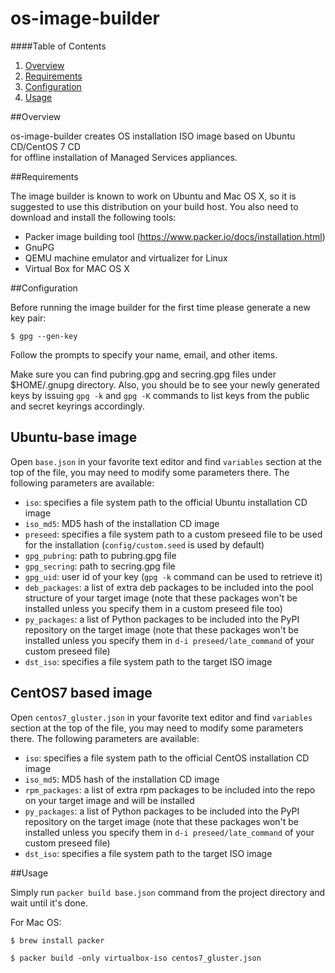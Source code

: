 # os-image-builder
####Table of Contents

1. [Overview](#overview)
2. [Requirements](#requirements)
3. [Configuration](#configuration)
4. [Usage](#usage)

##Overview

os-image-builder creates OS installation ISO image based on Ubuntu CD/CentOS 7 CD  
for offline installation of Managed Services appliances.

##Requirements

The image builder is known to work on Ubuntu and Mac OS X, so it is suggested to use this distribution on your build host.
You also need to download and install the following tools:
 * Packer image building tool (https://www.packer.io/docs/installation.html)
 * GnuPG
 * QEMU machine emulator and virtualizer for Linux
 * Virtual Box for MAC OS X
 
##Configuration

Before running the image builder for the first time please generate a new key pair:

~~~
$ gpg --gen-key
~~~

Follow the prompts to specify your name, email, and other items.

Make sure you can find pubring.gpg and secring.gpg files under $HOME/.gnupg directory. Also, you should be to see your newly generated keys by issuing `gpg -k` and `gpg -K` commands to list keys from the public and secret keyrings accordingly.

## Ubuntu-base image
Open `base.json` in your favorite text editor and find `variables` section at the top of the file, you may need to modify some parameters there. The following parameters are available:
 * `iso`: specifies a file system path to the official Ubuntu installation CD image
 * `iso_md5`: MD5 hash of the installation CD image
 * `preseed`: specifies a file system path to a custom preseed file to be used for the installation (`config/custom.seed` is used by default)
 * `gpg_pubring`: path to pubring.gpg file
 * `gpg_secring`: path to secring.gpg file
 * `gpg_uid`: user id of your key (`gpg -k` command can be used to retrieve it)
 * `deb_packages`: a list of extra deb packages to be included into the pool structure of your target image (note that these packages won't be installed unless you specify them in a custom preseed file too)
 * `py_packages`: a list of Python packages to be included into the PyPI repository on the target image  (note that these packages won't be installed unless you specify them in `d-i preseed/late_command` of your custom preseed file)
 * `dst_iso`: specifies a file system path to the target ISO image


## CentOS7 based image
Open `centos7_gluster.json` in your favorite text editor and find `variables` section at the top of the file, you may need to modify some parameters there. The following parameters are available:
 * `iso`: specifies a file system path to the official CentOS  installation CD image
 * `iso_md5`: MD5 hash of the installation CD image
 * `rpm_packages`: a list of extra rpm  packages to be included into the repo  on  your target image and will be installed
 * `py_packages`: a list of Python packages to be included into the PyPI repository on the target image  (note that these packages won't be installed unless you specify them in `d-i preseed/late_command` of your custom preseed file)
 * `dst_iso`: specifies a file system path to the target ISO image


##Usage


Simply run `packer build base.json` command from the project directory and wait until it's done.


For Mac OS:

~~~
$ brew install packer
~~~
~~~
$ packer build -only virtualbox-iso centos7_gluster.json
~~~

